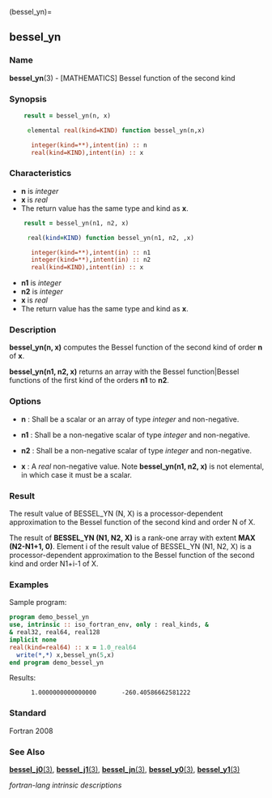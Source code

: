 (bessel_yn)=
## bessel_yn

### **Name**

**bessel_yn**(3) - \[MATHEMATICS\] Bessel function of the second kind

### **Synopsis**

```fortran
    result = bessel_yn(n, x)
```

```fortran
     elemental real(kind=KIND) function bessel_yn(n,x)

      integer(kind=**),intent(in) :: n
      real(kind=KIND),intent(in) :: x
```

### **Characteristics**

- **n** is _integer_
- **x** is _real_
- The return value has the same type and kind as **x**.

```fortran
    result = bessel_yn(n1, n2, x)
```

```fortran
     real(kind=KIND) function bessel_yn(n1, n2, ,x)

      integer(kind=**),intent(in) :: n1
      integer(kind=**),intent(in) :: n2
      real(kind=KIND),intent(in) :: x
```

- **n1** is _integer_
- **n2** is _integer_
- **x** is _real_
- The return value has the same type and kind as **x**.

### **Description**

**bessel_yn(n, x)** computes the Bessel function of the second kind
of order **n** of **x**.

**bessel_yn(n1, n2, x)** returns an array with the Bessel
function\|Bessel functions of the first kind of the orders **n1**
to **n2**.

### **Options**

- **n**
  : Shall be a scalar or an array of type _integer_ and non-negative.

- **n1**
  : Shall be a non-negative scalar of type _integer_ and non-negative.

- **n2**
  : Shall be a non-negative scalar of type _integer_ and non-negative.

- **x**
  : A _real_ non-negative value. Note **bessel_yn(n1, n2, x)** is not
  elemental, in which case it must be a scalar.

### **Result**

The result value of BESSEL_YN (N, X) is a processor-dependent
approximation to the Bessel function of the second kind and order N
of X.

The result of **BESSEL_YN (N1, N2, X)** is a rank-one array with extent
**MAX (N2-N1+1, 0)**. Element i of the result value of BESSEL_YN
(N1, N2, X) is a processor-dependent approximation to the Bessel
function of the second kind and order N1+i-1 of X.

### **Examples**

Sample program:

```fortran
program demo_bessel_yn
use, intrinsic :: iso_fortran_env, only : real_kinds, &
& real32, real64, real128
implicit none
real(kind=real64) :: x = 1.0_real64
  write(*,*) x,bessel_yn(5,x)
end program demo_bessel_yn
```

Results:

```text
      1.0000000000000000       -260.40586662581222
```

### **Standard**

Fortran 2008

### **See Also**

[**bessel_j0**(3)](#bessel_j0),
[**bessel_j1**(3)](#bessel_j1),
[**bessel_jn**(3)](#bessel_jn),
[**bessel_y0**(3)](#bessel_y0),
[**bessel_y1**(3)](#bessel_y1)

_fortran-lang intrinsic descriptions_
